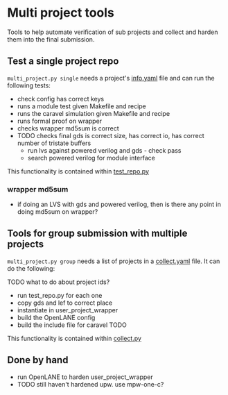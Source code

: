 # Multi project tools

Tools to help automate verification of sub projects and collect and harden them into the final submission.

## Test a single project repo

`multi_project.py single` needs a project's [info.yaml](info.yaml) file and can run the following tests:

* check config has correct keys
* runs a module test given Makefile and recipe
* runs the caravel simulation given Makefile and recipe
* runs formal proof on wrapper
* checks wrapper md5sum is correct
* TODO checks final gds is correct size, has correct io, has correct number of tristate buffers
    * run lvs against powered verilog and gds - check pass
    * search powered verilog for module interface

This functionality is contained within [test_repo.py](test_repo.py)

### wrapper md5sum

* if doing an LVS with gds and powered verilog, then is there any point in doing md5sum on wrapper?

## Tools for group submission with multiple projects

`multi_project.py group` needs a list of projects in a [collect.yaml](collect.yaml) file. It can do the following:

TODO what to do about project ids?

* run test_repo.py for each one
* copy gds and lef to correct place
* instantiate in user_project_wrapper
* build the OpenLANE config
* build the include file for caravel TODO

This functionality is contained within [collect.py](collect.py)

## Done by hand

* run OpenLANE to harden user_project_wrapper
* TODO still haven't hardened upw. use mpw-one-c?
